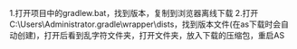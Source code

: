 1.打开项目中的gradlew.bat，找到版本，复制到浏览器离线下载
2.打开C:\Users\Administrator\.gradle\wrapper\dists，找到版本文件(在as下载时会自动创建)，打开后看到乱字符文件夹，打开文件夹，放入下载的压缩包，重启AS